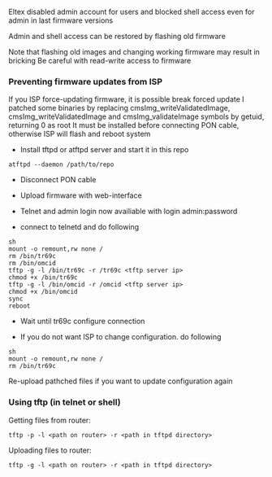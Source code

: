 Eltex disabled admin account for users and blocked shell access even for admin in last firmware versions

Admin and shell access can be restored by flashing old firmware

Note that flashing old images and changing working firmware may result in bricking
Be careful with read-write access to firmware

### Preventing firmware updates from ISP

If you ISP force-updating firmware, it is possible break forced update
I patched some binaries by replacing cmsImg_writeValidatedImage, cmsImg_writeValidatedImage and cmsImg_validateImage symbols by getuid, 
returning 0 as root
It must be installed before connecting PON cable, otherwise ISP will flash and reboot system

* Install tftpd or atftpd server and start it in this repo

```
atftpd --daemon /path/to/repo
```

* Disconnect PON cable

* Upload firmware with web-interface

* Telnet and admin login now availiable with login admin:password

* connect to telnetd and do following

```
sh
mount -o remount,rw none /
rm /bin/tr69c
rm /bin/omcid
tftp -g -l /bin/tr69c -r /tr69c <tftp server ip>
chmod +x /bin/tr69c
tftp -g -l /bin/omcid -r /omcid <tftp server ip>
chmod +x /bin/omcid
sync
reboot
```
 * Wait until tr69c configure connection

* If you do not want ISP to change configuration. do following
```
sh
mount -o remount,rw none /
rm /bin/tr69c
```
Re-upload pathched files if you want to update configuration again
### Using tftp (in telnet or shell)

Getting files from router:

```
tftp -p -l <path on router> -r <path in tftpd directory>
```
Uploading files to router:
```
tftp -g -l <path on router> -r <path in tftpd directory>
```
